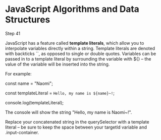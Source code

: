# JavaScript Algorithms and Data Structures

Step 41

JavaScript has a feature called <strong>template literals</strong>, which allow you to interpolate variables directly within a string. Template literals are denoted with backticks ``, as opposed to single or double quotes.
Variables can be passed in to a template literal by surrounding the variable with ${} – the value of the variable will be inserted into the string.

For example:

const name = "Naomi";

const templateLiteral = `Hello, my name is ${name}~!`;

console.log(templateLiteral);

The console will show the string "Hello, my name is Naomi~!".

Replace your concatenated string in the querySelector with a template literal – be sure to keep the space between your targetId variable and .input-container.

